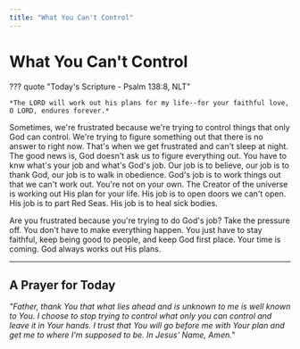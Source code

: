 ```yaml
---
title: "What You Can't Control"
---
```


# What You Can't Control

??? quote "Today's Scripture - Psalm 138:8, NLT"

    *The LORD will work out his plans for my life--for your faithful love, O LORD, endures forever.*

Sometimes, we're frustrated because we're trying to control things that only God can control. We're trying to figure something out that there is no answer to right now. That's when we get frustrated and can't sleep at night. The good news is, God doesn't ask us to figure everything out. You have to knw what's your job and what's God's job. Our job is to believe, our job is to thank God, our job is to walk in obedience. God's job is to work things out that we can't work out. You're not on your own. The Creator of the universe is working out His plan for your life. His job is to open doors we can't open. His job is to part Red Seas. His job is to heal sick bodies.

Are you frustrated because you're trying to do God's job? Take the pressure off. You don't have to make everything happen. You just have to stay faithful, keep being good to people, and keep God first place. Your time is coming. God always works out His plans.

<hr> 

## A Prayer for Today

*"Father, thank You that what lies ahead and is unknown to me is well known to You. I choose to stop trying to control what only you can control and leave it in Your hands. I trust that You will go before me with Your plan and get me to where I'm supposed to be. In Jesus' Name, Amen."*